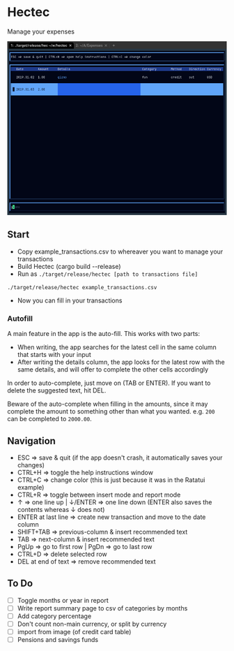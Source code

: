 # Hectec
Manage your expenses

![app-example](./app-example.png)
## Start
- Copy example_transactions.csv to whereaver you want to manage your transactions
- Build Hectec (cargo build --release)
- Run as `./target/release/hectec [path to transactions file]`
```shell
./target/release/hectec example_transactions.csv
```
- Now you can fill in your transactions

### Autofill
A main feature in the app is the auto-fill.
This works with two parts:
- When writing, the app searches for the latest cell in the same column that starts with your input
- After writing the details column, the app looks for the latest row with the same details, and will offer to complete the other cells accordingly

In order to auto-complete, just move on (TAB or ENTER).
If you want to delete the  suggested text, hit DEL.

Beware of the auto-complete when filling in the amounts, since it may complete the amount to something other than what you wanted. e.g. `200` can be completed to `2000.00`.


## Navigation
- ESC => save & quit (if the app doesn't crash, it automatically saves your changes)
- CTRL+H => toggle the help instructions window
- CTRL+C => change color (this is just because it was in the Ratatui example)
- CTRL+R => toggle between insert mode and report mode
- ↑ => one line up | ↓/ENTER => one line down (ENTER also saves the contents whereas ↓ does not)
- ENTER at last line => create new transaction and move to the date column
- SHIFT+TAB => previous-column & insert recommended text
- TAB => next-column & insert recommended text
- PgUp => go to first row | PgDn => go to last row
- CTRL+D => delete selected row
- DEL at end of text => remove recommended text

## To Do
- [ ] Toggle months or year in report
- [ ] Write report summary page to csv of categories by months
- [ ] Add category percentage
- [ ] Don't count non-main currency, or split by currency
- [ ] import from image (of credit card table)
- [ ] Pensions and savings funds
